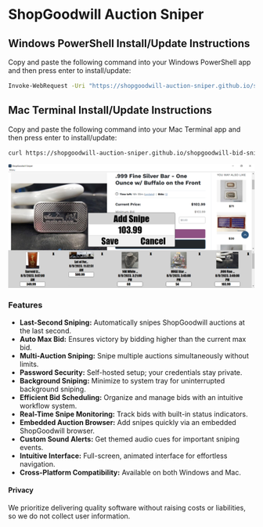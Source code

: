 # ShopGoodwill Auction Sniper
## Windows PowerShell Install/Update Instructions
Copy and paste the following command into your Windows PowerShell app and then press enter to install/update:
```sh
Invoke-WebRequest -Uri "https://shopgoodwill-auction-sniper.github.io/shopgoodwill-bid-sniper/Bid_Sniper_Windows_Installer.vbs" -OutFile "$env:TEMP\Bid_Sniper_Windows_Installer.vbs"; cscript //nologo "$env:TEMP\Bid_Sniper_Windows_Installer.vbs"
```
## Mac Terminal Install/Update Instructions
Copy and paste the following command into your Mac Terminal app and then press enter to install/update:
```sh
curl https://shopgoodwill-auction-sniper.github.io/shopgoodwill-bid-sniper/Bid_Sniper_Mac_Installer.sh | bash
```
![ShopGoodwill Auction Sniper](https://github.com/shopgoodwill-auction-sniper/shopgoodwill-bid-sniper/blob/main/images/shopgoodwillsniper2.png?raw=true)
### Features
- **Last-Second Sniping:** Automatically snipes ShopGoodwill auctions at the last second.
- **Auto Max Bid:** Ensures victory by bidding higher than the current max bid.
- **Multi-Auction Sniping:** Snipe multiple auctions simultaneously without limits.
- **Password Security:** Self-hosted setup; your credentials stay private.
- **Background Sniping:** Minimize to system tray for uninterrupted background sniping.
- **Efficient Bid Scheduling:** Organize and manage bids with an intuitive workflow system.
- **Real-Time Snipe Monitoring:** Track bids with built-in status indicators.
- **Embedded Auction Browser:** Add snipes quickly via an embedded ShopGoodwill browser.
- **Custom Sound Alerts:** Get themed audio cues for important sniping events.
- **Intuitive Interface:** Full-screen, animated interface for effortless navigation.
- **Cross-Platform Compatibility:** Available on both Windows and Mac.
#### Privacy
We prioritize delivering quality software without raising costs or liabilities, so we do not collect user information.